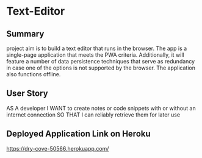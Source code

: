 # Text-Editor


## Summary
project aim is to build a text editor that runs in the browser. The app is a single-page application that meets the PWA criteria. Additionally, it will feature a number of data persistence techniques that serve as redundancy in case one of the options is not supported by the browser. The application also functions offline.


## User Story
AS A developer
I WANT to create notes or code snippets with or without an internet connection
SO THAT I can reliably retrieve them for later use


## Deployed Application Link on Heroku
https://dry-cove-50566.herokuapp.com/
